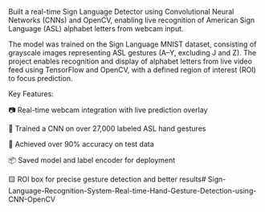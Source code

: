 Built a real-time Sign Language Detector using Convolutional Neural Networks (CNNs) and OpenCV, enabling live recognition of American Sign Language (ASL) alphabet letters from webcam input.

The model was trained on the Sign Language MNIST dataset, consisting of grayscale images representing ASL gestures (A–Y, excluding J and Z). The project enables recognition and display of alphabet letters from live video feed using TensorFlow and OpenCV, with a defined region of interest (ROI) to focus prediction.

Key Features:

📷 Real-time webcam integration with live prediction overlay

🧠 Trained a CNN on over 27,000 labeled ASL hand gestures

🎯 Achieved over 90% accuracy on test data

📦 Saved model and label encoder for deployment

🟨 ROI box for precise gesture detection and better results# Sign-Language-Recognition-System-Real-time-Hand-Gesture-Detection-using-CNN-OpenCV
